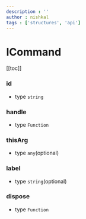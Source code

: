 ```yaml
---
description : ''
author : nishkal
tags : ['structures', 'api']
---
```


# ICommand

[[toc]]

<!-- ### label
* type `string`

### handle
* type `Function`

### icon
* type `string`(optional) -->

### id
* type `string`

### handle
* type `Function`

### thisArg
* type `any`(optional)

### label
* type `string`(optional)

### dispose
* type `Function`
